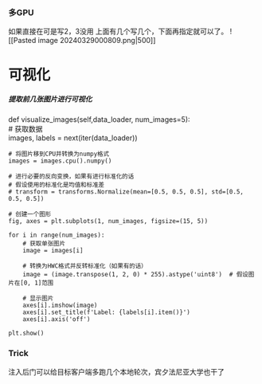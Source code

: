 ### 多GPU
如果直接在可是写2，3没用
上面有几个写几个，下面再指定就可以了。
![[Pasted image 20240329000809.png|500]]

# 可视化
##### 提取前几张图片进行可视化  
def visualize_images(self,data_loader, num_images=5):  
    # 获取数据  
    images, labels = next(iter(data_loader))  
  
    # 将图片移到CPU并转换为numpy格式  
    images = images.cpu().numpy()  
  
    # 进行必要的反向变换，如果有进行标准化的话  
    # 假设使用的标准化是均值和标准差  
    # transform = transforms.Normalize(mean=[0.5, 0.5, 0.5], std=[0.5, 0.5, 0.5])  
  
    # 创建一个图形  
    fig, axes = plt.subplots(1, num_images, figsize=(15, 5))  
  
    for i in range(num_images):  
        # 获取单张图片  
        image = images[i]  
  
        # 转换为HWC格式并反转标准化（如果有的话）  
        image = (image.transpose(1, 2, 0) * 255).astype('uint8')  # 假设图片在[0, 1]范围  
  
        # 显示图片  
        axes[i].imshow(image)  
        axes[i].set_title(f'Label: {labels[i].item()}')  
        axes[i].axis('off')  
  
    plt.show()


### Trick

注入后门可以给目标客户端多跑几个本地轮次，宾夕法尼亚大学也干了